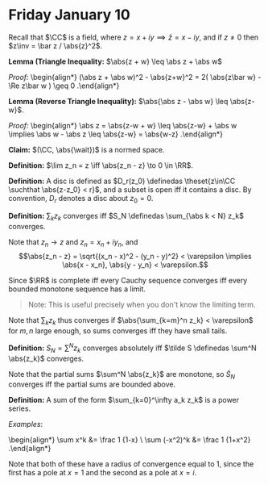 # Friday January 10

Recall that $\CC$ is a field, where $z = x + iy \implies \bar z = x - iy$, and if $z\neq 0$ then $z\inv = \bar z / \abs{z}^2$.

**Lemma (Triangle Inequality:**
$\abs{z + w} \leq \abs z + \abs w$

*Proof:*
\begin{align*}
(\abs z + \abs w)^2 - \abs{z+w}^2 = 2( \abs{z\bar w} - \Re z\bar w ) \geq 0
.\end{align*}

**Lemma (Reverse Triangle Inequality):**
$\abs{\abs z - \abs w} \leq \abs{z-w}$.

*Proof:*
\begin{align*}
\abs z = \abs{z-w + w} \leq \abs{z-w} + \abs w \implies \abs w - \abs z \leq \abs{z-w} = \abs{w-z}
.\end{align*}

**Claim:**
$(\CC, \abs{\wait})$ is a normed space.

**Definition:**
$\lim z_n = z \iff \abs{z_n - z} \to 0 \in \RR$.

**Definition:**
A disc is defined as $D_r(z_0) \definedas \theset{z\in\CC \suchthat \abs{z-z_0} < r}$, and a subset is open iff it contains a disc.
By convention, $D_r$ denotes a disc about $z_0 = 0$.

**Definition:**
$\sum_k z_k$ converges iff $S_N \definedas \sum_{\abs k < N} z_k$ converges.

Note that $z_n \to z$ and $z_n = x_n + iy_n$, and $$\abs{z_n - z} = \sqrt{(x_n - x)^2 - (y_n - y)^2} < \varepsilon \implies \abs{x - x_n}, \abs{y - y_n} < \varepsilon.$$

Since $\RR$ is complete iff every Cauchy sequence converges iff every bounded monotone sequence has a limit.

> Note: This is useful precisely when you don't know the limiting term.

Note that $\sum_k z_k$ thus converges if $\abs{\sum_{k=m}^n z_k} < \varepsilon$ for $m, n$ large enough, so sums converges iff they have small tails.

**Definition:**
$S_N = \sum^N z_k$ converges absolutely iff $\tilde S \definedas \sum^N \abs{z_k}$ converges.

Note that the partial sums $\sum^N \abs{z_k}$ are monotone, so $\tilde S_N$ converges iff the partial sums are bounded above.

**Definition:**
A sum of the form $\sum_{k=0}^\infty a_k z_k$ is a power series.

*Examples*:

\begin{align*}
\sum x^k &= \frac 1 {1-x} \\
\sum (-x^2)^k &= \frac 1 {1+x^2}
.\end{align*}

Note that both of these have a radius of convergence equal to 1, since the first has a pole at $x=1$ and the second as a pole at $x = i$.
